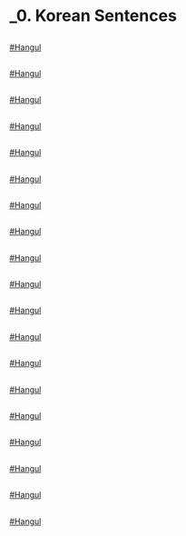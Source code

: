 # _0. Korean Sentences

## 

[#Hangul]()

## 

[#Hangul]()

## 

[#Hangul]()

## 

[#Hangul]()

## 

[#Hangul]()

## 

[#Hangul]()

## 

[#Hangul]()

## 

[#Hangul]()

## 

[#Hangul]()

## 

[#Hangul]()

## 

[#Hangul]()

## 

[#Hangul]()

## 

[#Hangul]()

## 

[#Hangul]()

## 

[#Hangul]()

## 

[#Hangul]()

## 

[#Hangul]()

## 

[#Hangul]()

## 

[#Hangul]()
